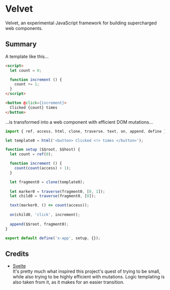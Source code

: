# Velvet

Velvet, an experimental JavaScript framework for building supercharged web components.

## Summary

A template like this...

```html
<script>
  let count = 0;

  function increment () {
    count += 1;
  }
</script>

<button @click={increment}>
  Clicked {count} times
</button>
```

...is transformed into a web component with efficient DOM mutations...

```js
import { ref, access, html, clone, traverse, text, on, append, define } from '@intrnl/velvet/internal';

let template0 = html('<button> Clicked <!> times </button>');

function setup ($$root, $$host) {
  let count = ref(0);

  function increment () {
    count(count(access) + 1);
  }

  let fragment0 = clone(template0);
  
  let marker0 = traverse(fragment0, [0, 1]);
  let child0 = traverse(fragment0, [0]);

  text(marker0, () => count(access));
  
  on(child0, 'click', increment);
  
  append($$root, fragment0);
}

export default define('x-app', setup, {});
```

## Credits

- [Svelte](https://github.com/sveltejs/svelte)  
  It's pretty much what inspired this project's quest of trying to be small, while also trying to be
  highly efficient with mutations. Logic templating is also taken from it, as it makes for an easier
  transition.
